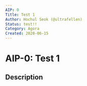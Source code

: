 ```yaml
---
AIP: 0
Title: Test 1
Author: Hochul Seok (@ultrafellen)
Status: test!!
Category: Agora
Created: 2020-06-15
---
```


# AIP-0: Test 1

## Description

